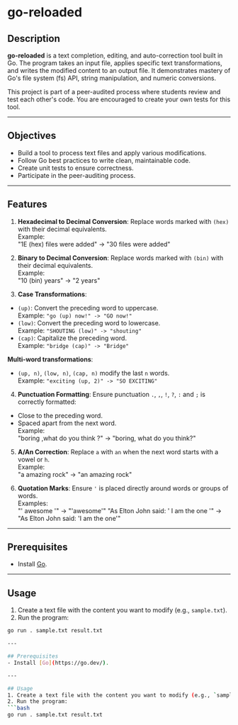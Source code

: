 # go-reloaded

## Description
**go-reloaded** is a text completion, editing, and auto-correction tool built in Go. The program takes an input file, applies specific text transformations, and writes the modified content to an output file. It demonstrates mastery of Go's file system (fs) API, string manipulation, and numeric conversions.

This project is part of a peer-audited process where students review and test each other's code. You are encouraged to create your own tests for this tool.

---

## Objectives
- Build a tool to process text files and apply various modifications.
- Follow Go best practices to write clean, maintainable code.
- Create unit tests to ensure correctness.
- Participate in the peer-auditing process.

---

## Features
1. **Hexadecimal to Decimal Conversion**:
   Replace words marked with `(hex)` with their decimal equivalents.  
   Example:  
"1E (hex) files were added" -> "30 files were added"

2. **Binary to Decimal Conversion**:
Replace words marked with `(bin)` with their decimal equivalents.  
Example:  
"10 (bin) years" -> "2 years"

3. **Case Transformations**:
- `(up)`: Convert the preceding word to uppercase.  
  Example: `"go (up) now!" -> "GO now!"`  
- `(low)`: Convert the preceding word to lowercase.  
  Example: `"SHOUTING (low)" -> "shouting"`  
- `(cap)`: Capitalize the preceding word.  
  Example: `"bridge (cap)" -> "Bridge"`  

**Multi-word transformations**:  
- `(up, n)`, `(low, n)`, `(cap, n)` modify the last `n` words.  
  Example: `"exciting (up, 2)" -> "SO EXCITING"`

4. **Punctuation Formatting**:
Ensure punctuation `.`, `,`, `!`, `?`, `:` and `;` is correctly formatted:
- Close to the preceding word.
- Spaced apart from the next word.  
Example:  
"boring ,what do you think ?" -> "boring, what do you think?"

5. **A/An Correction**:
Replace `a` with `an` when the next word starts with a vowel or `h`.  
Example:  
"a amazing rock" -> "an amazing rock"

6. **Quotation Marks**:
Ensure `'` is placed directly around words or groups of words.  
Examples:  
"' awesome '" -> "'awesome'" "As Elton John said: ' I am the one '" -> "As Elton John said: 'I am the one'"

---

## Prerequisites
- Install [Go](https://go.dev/).

---

## Usage
1. Create a text file with the content you want to modify (e.g., `sample.txt`).
2. Run the program:
```bash
go run . sample.txt result.txt

---

## Prerequisites
- Install [Go](https://go.dev/).

---

## Usage
1. Create a text file with the content you want to modify (e.g., `sample.txt`).
2. Run the program:
```bash
go run . sample.txt result.txt

